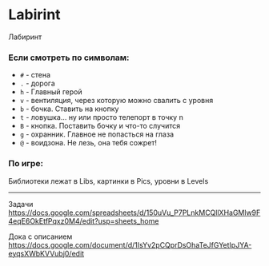 # Labirint
Лабиринт

### Если смотреть по символам:
  - `#` - стена
  - `.` - дорога
  - `h` - Главный герой
  - `v` - вентиляция, через которую можно свалить с уровня
  - `b` - бочка. Ставить на кнопку
  - `t` - ловушка... ну или просто телепорт в точку n
  - `B` - кнопка. Поставить бочку и что-то случится
  - `g` - охранник. Главное не попасться на глаза
  - `@` - воидзона. Не лезь, она тебя сожрет!

### По игре:
Библиотеки лежат в Libs, картинки в Pics, уровни в Levels

----

Задачи
https://docs.google.com/spreadsheets/d/150uVu_P7PLnkMCQllXHaGMlw9F4eqE6OkEtfPqxz0M4/edit?usp=sheets_home

Дока с описанием
https://docs.google.com/document/d/1IsYv2pCQprDsOhaTeJfGYetIpJYA-eyqsXWbKVVubj0/edit

